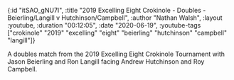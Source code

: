 {:id "itSAO_gNU7I",
 :title
 "2019 Excelling Eight Crokinole - Doubles - Beierling/Langill v Hutchinson/Campbell",
 :author "Nathan Walsh",
 :layout :youtube,
 :duration "00:12:05",
 :date "2020-06-19",
 :youtube-tags
 ["crokinole"
  "2019"
  "excelling"
  "eight"
  "beierling"
  "hutchinson"
  "campbell"
  "langill"]}


A doubles match from the 2019 Excelling Eight Crokinole Tournament with Jason Beierling and Ron Langill facing Andrew Hutchinson and Roy Campbell.
